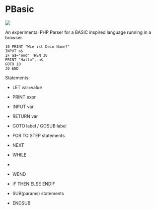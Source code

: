 PBasic
======

<img src="https://travis-ci.org/lhausammann/PBasic.svg?branch=master" />

An experimental PHP Parser for a BASIC inspired language running in a browser.


    10 PRINT "Wie ist Dein Name?"
    INPUT a$
    IF a$="end" THEN 30
    PRINT "Hallo", a$ 
    GOTO 10
    30 END

Statements:
 - LET var=value
 - PRINT expr
 - INPUT var
 - RETURN var
 - GOTO label / GOSUB label
 - FOR <assignment> TO <expr> STEP <expr>
       statements
 -  NEXT <var>
 -  WHILE <expr>
 -   <statements>
 -  WEND
 -  iF THEN ELSE ENDIF

 - SUB(params)
     statements
 - ENDSUB

